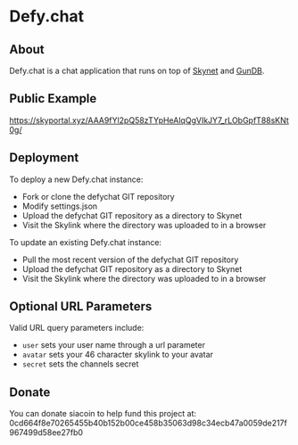 # Defy.chat

## About

Defy.chat is a chat application that runs on top of [Skynet](https://github.com/NebulousLabs/skynet-webportal) and [GunDB](https://gun.eco/).

## Public Example

https://skyportal.xyz/AAA9fYl2pQ58zTYpHeAlqQgVIkJY7_rLObGpfT88sKNt0g/

## Deployment

To deploy a new Defy.chat instance:

  * Fork or clone the defychat GIT repository
  * Modify settings.json
  * Upload the defychat GIT repository as a directory to Skynet
  * Visit the Skylink where the directory was uploaded to in a browser

To update an existing Defy.chat instance:

  * Pull the most recent version of the defychat GIT repository
  * Upload the defychat GIT repository as a directory to Skynet
  * Visit the Skylink where the directory was uploaded to in a browser

## Optional URL Parameters

Valid URL query parameters include:
  * `user` sets your user name through a url parameter
  * `avatar` sets your 46 character skylink to your avatar
  * `secret` sets the channels secret

## Donate 
You can donate siacoin to help fund this project at: 0cd664f8e70265455b40b152b00ce458b35063d98c34ecb47a0059de217f967499d58ee27fb0
